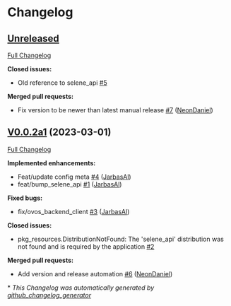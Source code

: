 # Changelog

## [Unreleased](https://github.com/OpenVoiceOS/ovos-stt-plugin-selene/tree/HEAD)

[Full Changelog](https://github.com/OpenVoiceOS/ovos-stt-plugin-selene/compare/V0.0.2a1...HEAD)

**Closed issues:**

- Old reference to selene\_api [\#5](https://github.com/OpenVoiceOS/ovos-stt-plugin-selene/issues/5)

**Merged pull requests:**

- Fix version to be newer than latest manual release [\#7](https://github.com/OpenVoiceOS/ovos-stt-plugin-selene/pull/7) ([NeonDaniel](https://github.com/NeonDaniel))

## [V0.0.2a1](https://github.com/OpenVoiceOS/ovos-stt-plugin-selene/tree/V0.0.2a1) (2023-03-01)

[Full Changelog](https://github.com/OpenVoiceOS/ovos-stt-plugin-selene/compare/f7fdc2739f428c40523f8b83ef8855993b009f01...V0.0.2a1)

**Implemented enhancements:**

- Feat/update config meta [\#4](https://github.com/OpenVoiceOS/ovos-stt-plugin-selene/pull/4) ([JarbasAl](https://github.com/JarbasAl))
- feat/bump\_selene\_api [\#1](https://github.com/OpenVoiceOS/ovos-stt-plugin-selene/pull/1) ([JarbasAl](https://github.com/JarbasAl))

**Fixed bugs:**

- fix/ovos\_backend\_client [\#3](https://github.com/OpenVoiceOS/ovos-stt-plugin-selene/pull/3) ([JarbasAl](https://github.com/JarbasAl))

**Closed issues:**

- pkg\_resources.DistributionNotFound: The 'selene\_api' distribution was not found and is required by the application [\#2](https://github.com/OpenVoiceOS/ovos-stt-plugin-selene/issues/2)

**Merged pull requests:**

- Add version and release automation [\#6](https://github.com/OpenVoiceOS/ovos-stt-plugin-selene/pull/6) ([NeonDaniel](https://github.com/NeonDaniel))



\* *This Changelog was automatically generated by [github_changelog_generator](https://github.com/github-changelog-generator/github-changelog-generator)*
